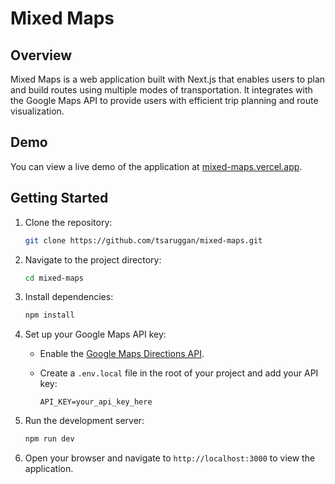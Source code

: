 # Mixed Maps

## Overview

Mixed Maps is a web application built with Next.js that enables users to plan and build routes using multiple modes of transportation. It integrates with the Google Maps API to provide users with efficient trip planning and route visualization.

## Demo

You can view a live demo of the application at [mixed-maps.vercel.app](https://mixed-maps.vercel.app).

## Getting Started

1. Clone the repository:

   ```bash
   git clone https://github.com/tsaruggan/mixed-maps.git
   ```

2. Navigate to the project directory:

   ```bash
   cd mixed-maps
   ```

3. Install dependencies:

   ```bash
   npm install
   ```

4. Set up your Google Maps API key:
   - Enable the [Google Maps Directions API](https://developers.google.com/maps/documentation/directions).
   - Create a `.env.local` file in the root of your project and add your API key:

     ```
     API_KEY=your_api_key_here
     ```

5. Run the development server:

   ```bash
   npm run dev
   ```

6. Open your browser and navigate to `http://localhost:3000` to view the application.
